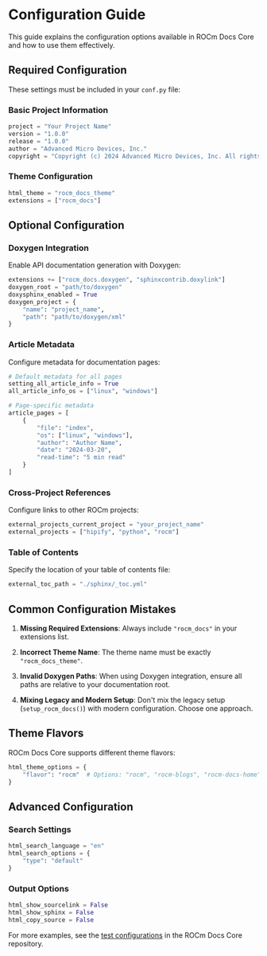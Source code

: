 # Configuration Guide

This guide explains the configuration options available in ROCm Docs Core and how to use them effectively.

## Required Configuration

These settings must be included in your `conf.py` file:

### Basic Project Information

```python
project = "Your Project Name"
version = "1.0.0"
release = "1.0.0"
author = "Advanced Micro Devices, Inc."
copyright = "Copyright (c) 2024 Advanced Micro Devices, Inc. All rights reserved."
```

### Theme Configuration

```python
html_theme = "rocm_docs_theme"
extensions = ["rocm_docs"]
```

## Optional Configuration

### Doxygen Integration

Enable API documentation generation with Doxygen:

```python
extensions += ["rocm_docs.doxygen", "sphinxcontrib.doxylink"]
doxygen_root = "path/to/doxygen"
doxysphinx_enabled = True
doxygen_project = {
    "name": "project_name",
    "path": "path/to/doxygen/xml"
}
```

### Article Metadata

Configure metadata for documentation pages:

```python
# Default metadata for all pages
setting_all_article_info = True
all_article_info_os = ["linux", "windows"]

# Page-specific metadata
article_pages = [
    {
        "file": "index",
        "os": ["linux", "windows"],
        "author": "Author Name",
        "date": "2024-03-20",
        "read-time": "5 min read"
    }
]
```

### Cross-Project References

Configure links to other ROCm projects:

```python
external_projects_current_project = "your_project_name"
external_projects = ["hipify", "python", "rocm"]
```

### Table of Contents

Specify the location of your table of contents file:

```python
external_toc_path = "./sphinx/_toc.yml"
```

## Common Configuration Mistakes

1. **Missing Required Extensions**: Always include `"rocm_docs"` in your extensions list.

2. **Incorrect Theme Name**: The theme name must be exactly `"rocm_docs_theme"`.

3. **Invalid Doxygen Paths**: When using Doxygen integration, ensure all paths are relative to your documentation root.

4. **Mixing Legacy and Modern Setup**: Don't mix the legacy setup (`setup_rocm_docs()`) with modern configuration. Choose one approach.

## Theme Flavors

ROCm Docs Core supports different theme flavors:

```python
html_theme_options = {
    "flavor": "rocm"  # Options: "rocm", "rocm-blogs", "rocm-docs-home"
}
```

## Advanced Configuration

### Search Settings

```python
html_search_language = "en"
html_search_options = {
    "type": "default"
}
```

### Output Options

```python
html_show_sourcelink = False
html_show_sphinx = False
html_copy_source = False
```

For more examples, see the [test configurations](../../tests/sites/) in the ROCm Docs Core repository.
